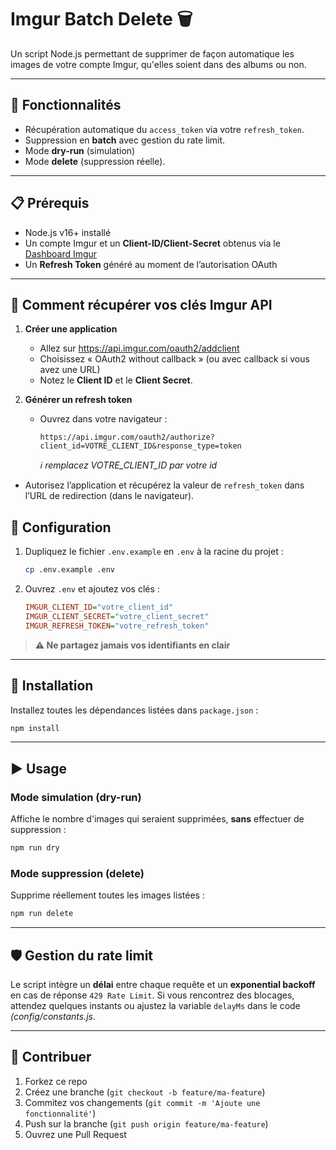# Imgur Batch Delete 🗑️

Un script Node.js permettant de supprimer de façon automatique les images de votre compte Imgur, qu'elles soient dans des albums ou non.

---

## 🚀 Fonctionnalités

- Récupération automatique du `access_token` via votre `refresh_token`.
- Suppression en **batch** avec gestion du rate limit.
- Mode **dry-run** (simulation)
- Mode **delete** (suppression réelle).

---

## 📋 Prérequis

- Node.js v16+ installé
- Un compte Imgur et un **Client-ID/Client-Secret** obtenus via le [Dashboard Imgur](https://api.imgur.com/oauth2/addclient)
- Un **Refresh Token** généré au moment de l’autorisation OAuth

---

## 🔑 Comment récupérer vos clés Imgur API

1. **Créer une application**

   - Allez sur https://api.imgur.com/oauth2/addclient
   - Choisissez « OAuth2 without callback » (ou avec callback si vous avez une URL)
   - Notez le **Client ID** et le **Client Secret**.

2. **Générer un refresh token**

   - Ouvrez dans votre navigateur :

     ```
     https://api.imgur.com/oauth2/authorize?client_id=VOTRE_CLIENT_ID&response_type=token
     ```

     _ℹ️ remplacez VOTRE_CLIENT_ID par votre id_

- Autorisez l’application et récupérez la valeur de `refresh_token` dans l’URL de redirection (dans le navigateur).

## 🔧 Configuration

1. Dupliquez le fichier `.env.example` en `.env` à la racine du projet :

   ```bash
   cp .env.example .env
   ```

2. Ouvrez `.env` et ajoutez vos clés :

   ```ini
   IMGUR_CLIENT_ID="votre_client_id"
   IMGUR_CLIENT_SECRET="votre_client_secret"
   IMGUR_REFRESH_TOKEN="votre_refresh_token"
   ```

> **⚠️ Ne partagez jamais vos identifiants en clair**

---

## 💾 Installation

Installez toutes les dépendances listées dans `package.json` :

```bash
npm install
```

---

## ▶️ Usage

### Mode simulation (dry-run)

Affiche le nombre d'images qui seraient supprimées, **sans** effectuer de suppression :

```bash
npm run dry
```

### Mode suppression (delete)

Supprime réellement toutes les images listées :

```bash
npm run delete
```

---

## 🛡️ Gestion du rate limit

Le script intègre un **délai** entre chaque requête et un **exponential backoff** en cas de réponse `429 Rate Limit`.
Si vous rencontrez des blocages, attendez quelques instants ou ajustez la variable `delayMs` dans le code _(config/constants.js_.

---

## 🤝 Contribuer

1. Forkez ce repo
2. Créez une branche (`git checkout -b feature/ma-feature`)
3. Commitez vos changements (`git commit -m 'Ajoute une fonctionnalité'`)
4. Push sur la branche (`git push origin feature/ma-feature`)
5. Ouvrez une Pull Request
